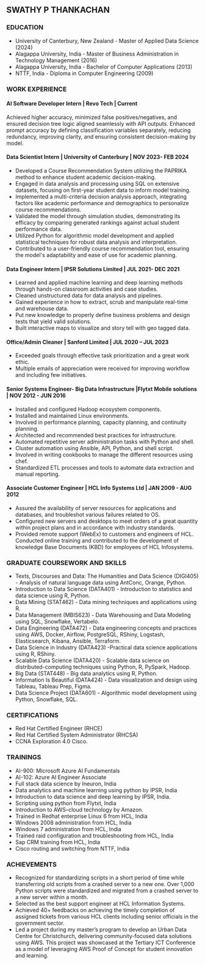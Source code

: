 ## SWATHY P THANKACHAN

### EDUCATION

* University of Canterbury, New Zealand - Master of Applied Data Science (2024)
* Alagappa University, India  - Master of Business Administration in Technology Management (2016)
* Alagappa University, India  - Bachelor of Computer Applications (2013)
* NTTF, India  -  Diploma in Computer Engineering (2009)

### WORK EXPERIENCE

####  AI Software Developer Intern | Revo Tech | Current
Achieved higher accuracy, minimized false positives/negatives, and ensured decision tree logic aligned seamlessly with API outputs.
Enhanced prompt accuracy by defining classification variables separately, reducing redundancy, improving clarity, and ensuring consistent decision-making by model.

#### Data Scientist Intern | University of Canterbury | NOV 2023- FEB 2024
*	Developed a Course Recommendation System utilizing the PAPRIKA method to enhance student academic decision-making.
*	Engaged in data analysis and processing using SQL on extensive datasets, focusing on first-year student data to inform model training.
*	Implemented a multi-criteria decision analysis approach, integrating factors like academic performance and demographics to personalize course recommendations.
*	Validated the model through simulation studies, demonstrating its efficacy by comparing generated rankings against actual student performance data.
*	Utilized Python for algorithmic model development and applied statistical techniques for robust data analysis and interpretation. 
*	Contributed to a user-friendly course recommendation tool, ensuring the model's adaptability and ease of use for academic planning.

#### Data Engineer Intern | IPSR Solutions Limited | JUL 2021- DEC 2021
*	Learned and applied machine learning and deep learning methods through hands-on classroom activities and case studies.
*	Cleaned unstructured data for data analysis and pipelines.
*	Gained experience in how to extract, scrub and manipulate real-time and warehouse data.
*	Put new knowledge to properly define business problems and design tests that yield valid solutions.
*	Built interactive maps to visualize and story tell with geo tagged data. 

#### Office/Admin Cleaner | Sanford Limited | JUL 2020 – JUL 2023
*	Exceeded goals through effective task prioritization and a great work ethic.
*	Multiple emails of appreciation were received for improving workflow and including few initiatives.

#### Senior Systems Engineer- Big Data Infrastructure |Flytxt Mobile solutions | NOV 2012 - JUN 2016
*	Installed and configured Hadoop ecosystem components.
*	Installed and maintained Linux environments.
*	Involved in performance planning, capacity planning, and continuity planning.
*	Architected and recommended best practices for infrastructure.
*	Automated repetitive server administration tasks with Python and shell.
*	Cluster automation using Ansible, API, Python, and shell script.
*	Involved in writing cookbooks to manage the different resources using chef.
*	Standardized ETL processes and tools to automate data extraction and manual reporting.

#### Associate Customer Engineer | HCL Info Systems Ltd | JAN 2009 - AUG 2012
*	Assured the availability of server resources for applications and databases, and troubleshot various failures related to OS.
*	Configured new servers and desktops to meet orders of a great quantity within project plans and in accordance with industry standards.
*	Provided remote support (WebEx) to customers and engineers of HCL. Conducted online training and contributed to the development of knowledge Base Documents (KBD) for employees of HCL Infosystems.
  
### GRADUATE COURSEWORK AND SKILLS
*	Texts, Discourses and Data: The Humanities and Data Science (DIGI405) - Analysis of natural language data using AntConc, Orange, Python.
*	Introduction to Data Science (DATA401) - Introduction to statistics and data science using R, Python.
*	Data Mining (STAT462) - Data mining techniques and applications using R.
*	Data Management (MBIS623) - Data Warehousing and Data Modeling using SQL, Snowflake, Vertabelo.
*	Data Engineering (DATA472) - Data engineering concepts and practices using AWS, Docker, Airflow, PostgreSQL, RShiny, Logstash, Elasticsearch, Kibana, Ansible, Terraform.
*	Data Science in Industry (DATA423) -Practical data science applications using R, RShiny.
*	Scalable Data Science (DATA420) - Scalable data science on distributed-computing techniques using Python, R, PySpark, Hadoop.
*	Big Data (STAT448) - Big data analytics using R, Python.
*	Information Is Beautiful (DATA424) - Data visualization and design using Tableau, Tableau Prep, Figma.
*	Data Science Project (DATA601) - Algorithmic model development using Python, Snowflake, SQL.
  
### CERTIFICATIONS
*	Red Hat Certified Engineer (RHCE)
*	Red Hat Certified System Administrator (RHCSA)
*	CCNA Exploration 4.0 Cisco.
  
### TRAININGS 
*	AI-900: Microsoft Azure AI Fundamentals
*	AI-102: Azure AI Engineer Associate
*	Full stack data science by Ineuron, India
*	Data analytics and machine learning using python by IPSR, India
*	Introduction to data science and deep learning by IPSR, India.
*	Scripting using python from Flytxt, India
*	Introduction to AWS–cloud technology by Amazon.
*	Trained in Redhat enterprise Linux 6 from HCL, India
*	Windows 2008 administration from HCL, India
*	Windows 7 administration from HCL, India
*	Trained raid configuration and troubleshooting from HCL, India
*	Sap CRM training from HCL, India
*	Cisco routing and switching from NTTF, India
  
### ACHIEVEMENTS
*	Recognized for standardizing scripts in a short period of time while transferring old scripts from a crashed server to a new one. Over 1,000 Python scripts were standardized and migrated from a crashed server to a new server within a month.
*	Selected as the best support engineer at HCL Information Systems.
*	Achieved 40+ feedbacks on achieving the timely completion of assigned tickets from various HCL clients including senior officials in the government sector.
*	Led a project during my master’s program to develop an Urban Data Centre for Christchurch, delivering community-focused data solutions using AWS. This project was showcased at the Tertiary ICT Conference as a model of leveraging AWS Proof of Concept for student innovation and learning.

